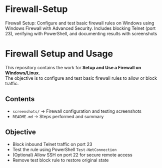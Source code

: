 # Firewall-Setup
Firewall Setup: Configure and test basic firewall rules on Windows using Windows Firewall with Advanced Security. Includes blocking Telnet (port 23), verifying with PowerShell, and documenting results with screenshots
# Firewall Setup and Usage

This repository contains the work for **Setup and Use a Firewall on Windows/Linux**.  
The objective is to configure and test basic firewall rules to allow or block traffic.

## Contents
- `screenshots/` → Firewall configuration and testing screenshots
- `README.md` → Steps performed and summary

## Objective
- Block inbound Telnet traffic on port 23
- Test the rule using PowerShell `Test-NetConnection`
- (Optional) Allow SSH on port 22 for secure remote access
- Remove test block rule to restore original state

